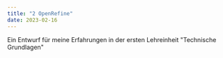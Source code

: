 ```yaml
---
title: "2 OpenRefine"
date: 2023-02-16
---
```


Ein Entwurf für meine Erfahrungen in der ersten Lehreinheit "Technische Grundlagen"
